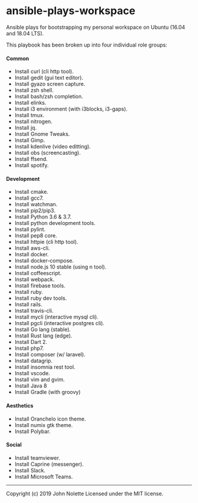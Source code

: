 # ansible-plays-workspace

Ansible plays for bootstrapping my personal workspace on Ubuntu (16.04 and 18.04 LTS).

This playbook has been broken up into four individual role groups:

#### Common

* Install curl (cli http tool).
* Install gedit (gui text editor).
* Install gyazo screen capture.
* Install zsh shell.
* Install bash/zsh completion.
* Install elinks.
* Install i3 environment (with i3blocks, i3-gaps).
* Install tmux.
* Install nitrogen.
* Install jq.
* Install Gnome Tweaks.
* Install Gimp.
* Install kdenlive (video editting).
* Install obs (screencasting).
* Install ffsend.
* Install spotify.

#### Development

* Install cmake.
* Install gcc7.
* Install watchman.
* Install pip2/pip3.
* Install Python 3.6 & 3.7.
* Install python development tools.
* Install pylint.
* Install pep8 core.
* Install httpie (cli http tool).
* Install aws-cli.
* Install docker.
* Install docker-compose.
* Install node.js 10 stable (using n tool).
* Install coffeescript.
* Install webpack.
* Install firebase tools.
* Install ruby.
* Install ruby dev tools.
* Install rails.
* Install travis-cli.
* Install mycli (interactive mysql cli).
* Install pgcli (interactive postgres cli).
* Install Go lang (stable).
* Install Rust lang (edge).
* Install Dart 2.
* Install php7.
* Install composer (w/ laravel).
* Install datagrip.
* Install insomnia rest tool.
* Install vscode.
* Install vim and gvim.
* Install Java 8
* Install Gradle (with groovy)

#### Aesthetics

* Install Oranchelo icon theme.
* Install numix gtk theme.
* Install Polybar.

#### Social

* Install teamviewer.
* Install Caprine (messenger).
* Install Slack.
* Install Microsoft Teams.

---

Copyright (c) 2019 John Nolette Licensed under the MIT license.
